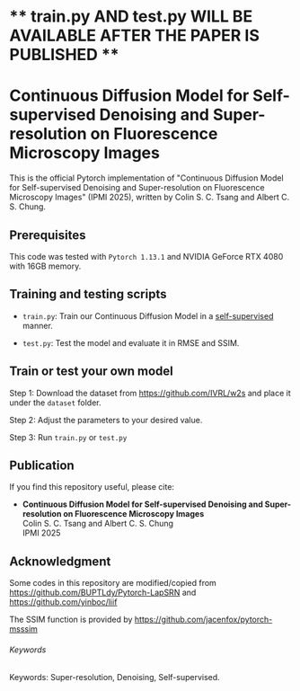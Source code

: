 # ** train.py AND test.py WILL BE AVAILABLE AFTER THE PAPER IS PUBLISHED **

# Continuous Diffusion Model for Self-supervised Denoising and Super-resolution on Fluorescence Microscopy Images
This is the official Pytorch implementation of "Continuous Diffusion Model for Self-supervised Denoising and Super-resolution on Fluorescence Microscopy Images" (IPMI 2025), written by Colin S. C. Tsang and Albert C. S. Chung.

## Prerequisites
This code was tested with `Pytorch 1.13.1` and NVIDIA GeForce RTX 4080 with 16GB memory.

## Training and testing scripts
- `train.py`: Train our Continuous Diffusion Model in a <u>self-supervised</u> manner.

- `test.py`: Test the model and evaluate it in RMSE and SSIM. 


## Train or test your own model
Step 1: Download the dataset from https://github.com/IVRL/w2s and place it under the `dataset` folder.

Step 2: Adjust the parameters to your desired value. 

Step 3: Run `train.py` or `test.py`

## Publication
If you find this repository useful, please cite:
- **Continuous Diffusion Model for Self-supervised Denoising and Super-resolution on Fluorescence Microscopy Images**  
Colin S. C. Tsang and Albert C. S. Chung  
IPMI 2025


## Acknowledgment
Some codes in this repository are modified/copied from https://github.com/BUPTLdy/Pytorch-LapSRN and https://github.com/yinboc/liif

The SSIM function is provided by https://github.com/jacenfox/pytorch-msssim

###### Keywords
Keywords: Super-resolution, Denoising, Self-supervised.
